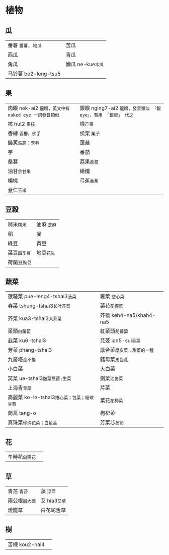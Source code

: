 # 植物

## 瓜

|  |  |
| :--- | :--- |
| 番薯 `番薯, 地瓜` | 苦瓜 |
| 西瓜 | 青瓜 |
| 角瓜 | 嬭瓜 ne-kue`木瓜` |
| 马铃薯 be2-leng-tsu5 |  |

## 果

|  |  |
| :--- | :--- |
| 肉眼 nek-ai2 `龍眼，英文中有 naked eye 一詞發音類似` | 銀眼 nging7-ai2 `龍眼，發音類似 「銀 eye」，暫用 「銀眼」 代之` |
| 核 hut2 `果核` | 檨`芒果` |
| 香櫞 `香櫞、佛手` | 侯栗 `栗子` |
| 錢蔥`馬蹄；荸荠` | 蓮藕 |
| 芋 | 番茄 |
| 桑葚 | 荔果`荔枝` |
| 油甘`余甘果` | 橄欖 |
| 楊桃 | 弓蕉`香蕉` |
| 薏仁`玉米` |  |

## 豆穀

|  |  |
| :--- | :--- |
| 秫米`糯米` | 油麻 `芝麻` |
| 稻 | 麥 |
| 綠豆 | 黃豆 |
| 菜豆`四季豆` | 地豆`花生` |
| 荷蘭豆`豌豆` |  |

## 蔬菜

|  |  |
| :--- | :--- |
| 菠薐菜 pue-leng4-tshai3`菠菜` | 蕹菜 `空心菜` |
| 春菜 tshung-tshai3`长叶芥菜` | 菜花`花椰菜` |
| 芥菜 kua3-tshai3`大芥菜` | 芥藍 keh4-na5/khah4-na5 |
| 菜頭`白蘿蔔` | 紅菜頭`胡蘿蔔` |
| 韭菜 ku6-tshai3 | 芫荽 ian5-sui`香菜` |
| 芳菜 phang-tshai3 | 厚合菜`厚皮菜；甜菜的一種` |
| 九層塔`金不換` | 豬母菜`馬齒莧` |
| 小白菜 | 大白菜 |
| 莴菜 ue-tshai3`皺葉萵苣;生菜` | 劍菜`油麥菜` |
| 上海青`青菜` | 芹菜 |
| 高麗菜 ko-le-tshai3`捲心菜；包菜；結球甘藍` | 菜花`花椰菜` |
| 茼蒿 tang-o | 枸杞菜 |
| 真珠菜`珍珠花菜；白苞蒿`  | 芳菜芯`萵筍` |

## 花

|  |  |
| :--- | :--- |
| 午時花`向陽花` |  |

## 草

|  |  |
| :--- | :--- |
| 青菭 `青苔` | 藻 `浮萍` |
| 兩公根`崩大碗` | 艾 hia3`艾草` |
| 燈籠草 | 白花蛇舌草 |

## 樹

|  |  |
| :--- | :--- |
| 苦楝 kou2-nai4 |  |

